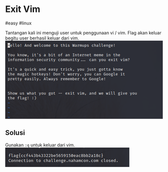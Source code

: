 # Exit Vim
#easy #linux 

Tantangan kali ini menguji user untuk penggunaan vi / vim. Flag akan keluar begitu user berhasil keluar dari vim.
![](attachments/Pasted%20image%2020220501215303.png)


## Solusi
Gunakan `:q` untuk keluar dari vim.  
![](attachments/Pasted%20image%2020220501215327.png)
